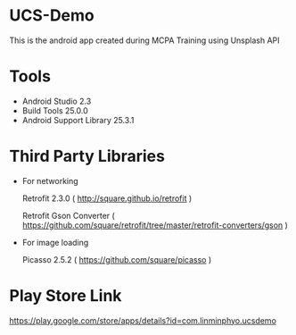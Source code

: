 # UCS-Demo
This is the android app created during MCPA Training using Unsplash API

# Tools
* Android Studio 2.3
* Build Tools 25.0.0
* Android Support Library 25.3.1

# Third Party Libraries
* For networking

  Retrofit 2.3.0  ( http://square.github.io/retrofit ) 
  
  Retrofit Gson Converter ( https://github.com/square/retrofit/tree/master/retrofit-converters/gson )

* For image loading

  Picasso 2.5.2 ( https://github.com/square/picasso )


# Play Store Link
  
  https://play.google.com/store/apps/details?id=com.linminphyo.ucsdemo